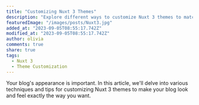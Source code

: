 ```yaml
---
title: "Customizing Nuxt 3 Themes"
description: "Explore different ways to customize Nuxt 3 themes to match your brand and style."
featuredImage: "/images/posts/Nuxt3.jpg"
added_at: "2023-09-05T08:55:17.742Z"
modified_at: "2023-09-05T08:55:17.742Z"
author: olivia
comments: true
share: true
tags:
  - Nuxt 3
  - Theme Customization
---
```


Your blog's appearance is important. In this article, we'll delve into various techniques and tips for customizing Nuxt 3 themes to make your blog look and feel exactly the way you want.
